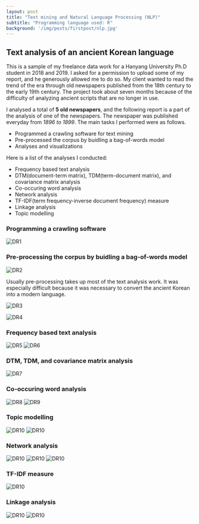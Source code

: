 ```yaml
---
layout: post
title: "Text mining and Natural Language Processing (NLP)"
subtitle: "Programming language used: R"
background: '/img/posts/firstpost/nlp.jpg'
---
```


## Text analysis of an ancient Korean language 

This is a sample of my freelance data work for a Hanyang University Ph.D student in 2018 and 2019. I asked for a permission to upload some of my report, and he generously allowed me to do so. My client wanted to read the trend of the era through old newspapers published from the 18th century to the early 19th century. The project took about seven months because of the difficulty of analyzing ancient scripts that are no longer in use.

I analysed a total of **5 old newspapers**, and the following report is a part of the analysis of one of the newspapers. The newspaper was published everyday from *1896 to 1899*. The main tasks I performed were as follows.

- Programmed a crawling software for text mining
- Pre-processed the corpus by buidling a bag-of-words model
- Analyses and visualizations

Here is a list of the analyses I conducted: 
- Frequency based text analysis
- DTM(document-term matrix), TDM(term-document matrix), and covariance matrix analysis
- Co-occuring word analysis
- Network analysis
- TF-IDF(term frequency-inverse document frequency) measure
- Linkage analysis
- Topic modelling


### Programming a crawling software
![DR1](\img\posts\firstpost\dr1.png)

### Pre-processing the corpus by buidling a bag-of-words model
![DR2](\img\posts\firstpost\dr2.png)

Usually pre-processing takes up most of the text analysis work. It was especially difficult because it was necessary to convert the ancient Korean into a modern language.

![DR3](\img\posts\firstpost\dr3.png)

![DR4](\img\posts\firstpost\dr4.png)
### Frequency based text analysis
![DR5](\img\posts\firstpost\dr5.png)
![DR6](\img\posts\firstpost\dr6.png)
### DTM, TDM, and covariance matrix analysis

![DR7](\img\posts\firstpost\dr7.png)
###  Co-occuring word analysis
![DR8](\img\posts\firstpost\dr8.png)
![DR9](\img\posts\firstpost\dr9.png)
### Topic modelling
![DR10](\img\posts\firstpost\dr10.png)
![DR10](\img\posts\firstpost\dr11.png)
### Network analysis
![DR10](\img\posts\firstpost\dr12.png)
![DR10](\img\posts\firstpost\dr13.png)
![DR10](\img\posts\firstpost\dr14.png)
### TF-IDF measure

![DR10](\img\posts\firstpost\dr15.png)

### Linkage analysis
![DR10](\img\posts\firstpost\dr16.png)
![DR10](\img\posts\firstpost\dr17.png)